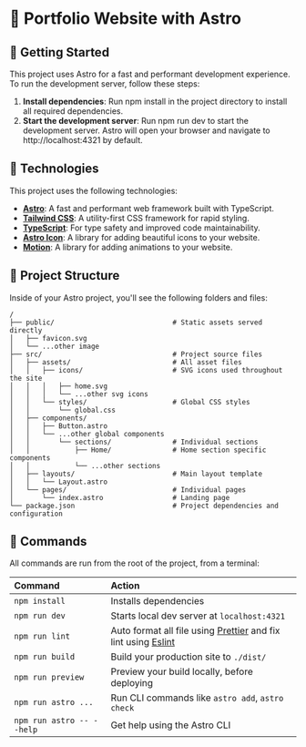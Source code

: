 # 🙋 Portfolio Website with Astro

## 📑 Getting Started

This project uses Astro for a fast and performant development experience. To run the development server, follow these steps:

1. **Install dependencies**: Run npm install in the project directory to install all required dependencies.
2. **Start the development server**: Run npm run dev to start the development server. Astro will open your browser and navigate to http://localhost:4321 by default.

## 🔧 Technologies

This project uses the following technologies:

- **[Astro](https://astro.build)**: A fast and performant web framework built with TypeScript.
- **[Tailwind CSS](https://tailwindcss.com)**: A utility-first CSS framework for rapid styling.
- **[TypeScript](https://www.typescriptlang.org)**: For type safety and improved code maintainability.
- **[Astro Icon](https://www.astroicon.dev)**: A library for adding beautiful icons to your website.
- **[Motion](https://www.framer.com/motion)**: A library for adding animations to your website.

## 🚀 Project Structure

Inside of your Astro project, you'll see the following folders and files:

```text
/
├── public/                             # Static assets served directly
│   ├── favicon.svg
│   └── ...other image
├── src/                                # Project source files
│   ├── assets/                         # All asset files
│   │   ├── icons/                      # SVG icons used throughout the site
│   │   │   ├── home.svg
│   │   │   └── ...other svg icons
│   │   └── styles/                     # Global CSS styles
│   │       └── global.css
│   ├── components/
│   │   ├── Button.astro
│   │   └── ...other global components
│   │       └── sections/               # Individual sections
│   │           ├── Home/               # Home section specific components
│   │           └── ...other sections
│   ├── layouts/                        # Main layout template
│   │   └── Layout.astro
│   └── pages/                          # Individual pages
│       └── index.astro                 # Landing page
└── package.json                        # Project dependencies and configuration
```

## 🧞 Commands

All commands are run from the root of the project, from a terminal:

| Command                   | Action                                                                                                     |
| :------------------------ | :--------------------------------------------------------------------------------------------------------- |
| `npm install`             | Installs dependencies                                                                                      |
| `npm run dev`             | Starts local dev server at `localhost:4321`                                                                |
| `npm run lint`            | Auto format all file using [Prettier](https://prettier.io) and fix lint using [Eslint](https://eslint.org) |
| `npm run build`           | Build your production site to `./dist/`                                                                    |
| `npm run preview`         | Preview your build locally, before deploying                                                               |
| `npm run astro ...`       | Run CLI commands like `astro add`, `astro check`                                                           |
| `npm run astro -- --help` | Get help using the Astro CLI                                                                               |
